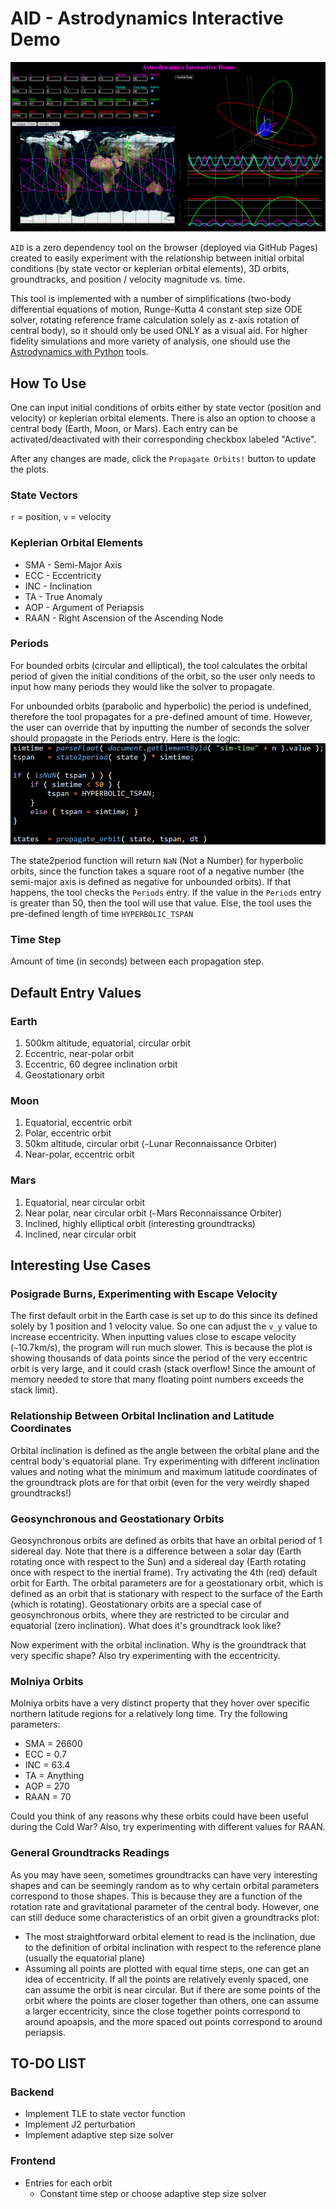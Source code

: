 # AID - Astrodynamics Interactive Demo
![intro-image](images/intro-image.PNG)

`AID` is a zero dependency tool on the browser (deployed via GitHub Pages) created to easily experiment with the relationship between initial orbital conditions (by state vector or keplerian orbital elements), 3D orbits, groundtracks, and position / velocity magnitude vs. time.

This tool is implemented with a number of simplifications (two-body differential equations of motion, Runge-Kutta 4 constant step size ODE solver, rotating reference frame calculation solely as z-axis rotation of central body), so it should only be used ONLY as a visual aid. For higher fidelity simulations and more variety of analysis, one should use the [Astrodynamics with Python](https://github.com/alfonsogonzalez/AWP) tools.

## How To Use
One can input initial conditions of orbits either by state vector (position and velocity) or keplerian orbital elements. There is also an option to choose a central body (Earth, Moon, or Mars). Each entry can be activated/deactivated with their corresponding checkbox labeled "Active".

After any changes are made, click the `Propagate Orbits!` button to update the plots.

### State Vectors
`r` = position, `v` = velocity

### Keplerian Orbital Elements
* SMA  - Semi-Major Axis
* ECC  - Eccentricity
* INC  - Inclination
* TA   - True Anomaly
* AOP  - Argument of Periapsis
* RAAN - Right Ascension of the Ascending Node

### Periods
For bounded orbits (circular and elliptical), the tool calculates the orbital period of given the initial conditions of the orbit, so the user only needs to input how many periods they would like the solver to propagate.

For unbounded orbits (parabolic and hyperbolic) the period is undefined, therefore the tool propagates for a pre-defined amount of time. However, the user can override that by inputting the number of seconds the solver should propagate in the Periods entry. Here is the logic:
![Periods Entry Logic](images/periods-entry-logic.PNG)

The state2period function will return `NaN` (Not a Number) for hyperbolic orbits, since the function takes a square root of a negative number (the semi-major axis is defined as negative for unbounded orbits). If that happens, the tool checks the `Periods` entry. If the value in the `Periods` entry is greater than 50, then the tool will use that value. Else, the tool uses the pre-defined length of time `HYPERBOLIC_TSPAN`

### Time Step
Amount of time (in seconds) between each propagation step.

## Default Entry Values
### Earth
1. 500km altitude, equatorial, circular orbit
2. Eccentric, near-polar orbit
3. Eccentric, 60 degree inclination orbit
4. Geostationary orbit

### Moon
1. Equatorial, eccentric orbit
2. Polar, eccentric orbit
3. 50km altitude, circular orbit (`~`Lunar Reconnaissance Orbiter)
4. Near-polar, eccentric orbit

### Mars
1. Equatorial, near circular orbit
2. Near polar, near circular orbit (`~`Mars Reconnaissance Orbiter)
3. Inclined, highly elliptical orbit (interesting groundtracks)
4. Inclined, near circular orbit

## Interesting Use Cases
### Posigrade Burns, Experimenting with Escape Velocity
The first default orbit in the Earth case is set up to do this since its defined solely by 1 position and 1 velocity value. So one can adjust the `v_y` value to increase eccentricity. When inputting values close to escape velocity (`~`10.7km/s), the program will run much slower. This is because the plot is showing thousands of data points since the period of the very eccentric orbit is very large, and it could crash (stack overflow! Since the amount of memory needed to store that many floating point numbers exceeds the stack limit). 

### Relationship Between Orbital Inclination and Latitude Coordinates
Orbital inclination is defined as the angle between the orbital plane and the central body's equatorial plane. Try experimenting with different inclination values and noting what the minimum and maximum latitude coordinates of the groundtrack plots are for that orbit (even for the very weirdly shaped groundtracks!)

### Geosynchronous and Geostationary Orbits
Geosynchronous orbits are defined as orbits that have an orbital period of 1 sidereal day. Note that there is a difference between a solar day (Earth rotating once with respect to the Sun) and a sidereal day (Earth rotating once with respect to the inertial frame).
Try activating the 4th (red) default orbit for Earth. The orbital parameters are for a geostationary orbit, which is defined as an orbit that is stationary with respect to the surface of the Earth (which is rotating). Geostationary orbits are a special case of geosynchronous orbits, where they are restricted to be circular and equatorial (zero inclination). What does it's groundtrack look like?

Now experiment with the orbital inclination. Why is the groundtrack that very specific shape? Also try experimenting with the eccentricity.

### Molniya Orbits
Molniya orbits have a very distinct property that they hover over specific northern latitude regions for a relatively long time. Try the following parameters:
* SMA = 26600
* ECC = 0.7
* INC = 63.4
* TA  = Anything
* AOP = 270
* RAAN = 70

Could you think of any reasons why these orbits could have been useful during the Cold War? Also, try experimenting with different values for RAAN.

### General Groundtracks Readings
As you may have seen, sometimes groundtracks can have very interesting shapes and can be seemingly random as to why certain orbital parameters correspond to those shapes. This is because they are a function of the rotation rate and gravitational parameter of the central body. However, one can still deduce some characteristics of an orbit given a groundtracks plot:
* The most straightforward orbital element to read is the inclination, due to the definition of orbital inclination with respect to the reference plane (usually the equatorial plane)
* Assuming all points are plotted with equal time steps, one can get an idea of eccentricity. If all the points are relatively evenly spaced, one can assume the orbit is near circular. But if there are some points of the orbit where the points are closer together than others, one can assume a larger eccentricity, since the close together points correspond to around apoapsis, and the more spaced out points correspond to around periapsis.

## TO-DO LIST
### Backend
* Implement TLE to state vector function
* Implement J2 perturbation
* Implement adaptive step size solver

### Frontend
* Entries for each orbit
	* Constant time step or choose adaptive step size solver
